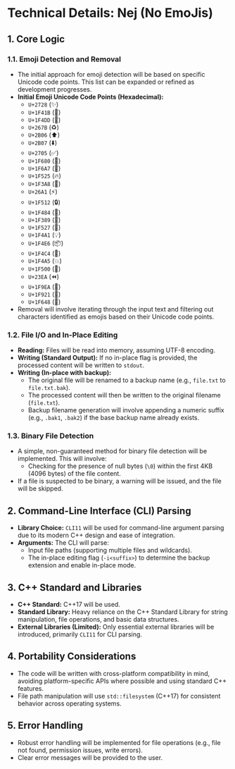 # Technical Details: Nej (No EmoJis)

## 1. Core Logic

### 1.1. Emoji Detection and Removal
- The initial approach for emoji detection will be based on specific Unicode code points. This list can be expanded or refined as development progresses.
- **Initial Emoji Unicode Code Points (Hexadecimal):**
    - `U+2728` (✨)
    - `U+1F41B` (🐛)
    - `U+1F4DD` (📝)
    - `U+267B` (♻️)
    - `U+2B06` (⬆️)
    - `U+2B07` (⬇️)
    - `U+2705` (✅)
    - `U+1F680` (🚀)
    - `U+1F6A7` (🚧)
    - `U+1F525` (🔥)
    - `U+1F3A8` (🎨)
    - `U+26A1` (⚡️)
    - `U+1F512` (🔒)
    - `U+1F484` (💄)
    - `U+1F389` (🎉)
    - `U+1F527` (🔧)
    - `U+1F4A1` (💡)
    - `U+1F4E6` (📦)
    - `U+1F4C4` (📄)
    - `U+1F4A5` (💥)
    - `U+1F500` (🔀)
    - `U+23EA` (⏪️)
    - `U+1F9EA` (🧪)
    - `U+1F921` (🤡)
    - `U+1F648` (🙈)
- Removal will involve iterating through the input text and filtering out characters identified as emojis based on their Unicode code points.

### 1.2. File I/O and In-Place Editing
- **Reading:** Files will be read into memory, assuming UTF-8 encoding.
- **Writing (Standard Output):** If no in-place flag is provided, the processed content will be written to `stdout`.
- **Writing (In-place with backup):**
    - The original file will be renamed to a backup name (e.g., `file.txt` to `file.txt.bak`).
    - The processed content will then be written to the original filename (`file.txt`).
    - Backup filename generation will involve appending a numeric suffix (e.g., `.bak1`, `.bak2`) if the base backup name already exists.

### 1.3. Binary File Detection
- A simple, non-guaranteed method for binary file detection will be implemented. This will involve:
    - Checking for the presence of null bytes (`\0`) within the first 4KB (4096 bytes) of the file content.
- If a file is suspected to be binary, a warning will be issued, and the file will be skipped.

## 2. Command-Line Interface (CLI) Parsing

- **Library Choice:** `CLI11` will be used for command-line argument parsing due to its modern C++ design and ease of integration.
- **Arguments:** The CLI will parse:
    - Input file paths (supporting multiple files and wildcards).
    - The in-place editing flag (`-i<suffix>`) to determine the backup extension and enable in-place mode.

## 3. C++ Standard and Libraries

- **C++ Standard:** C++17 will be used.
- **Standard Library:** Heavy reliance on the C++ Standard Library for string manipulation, file operations, and basic data structures.
- **External Libraries (Limited):** Only essential external libraries will be introduced, primarily `CLI11` for CLI parsing.

## 4. Portability Considerations

- The code will be written with cross-platform compatibility in mind, avoiding platform-specific APIs where possible and using standard C++ features.
- File path manipulation will use `std::filesystem` (C++17) for consistent behavior across operating systems.

## 5. Error Handling

- Robust error handling will be implemented for file operations (e.g., file not found, permission issues, write errors).
- Clear error messages will be provided to the user.